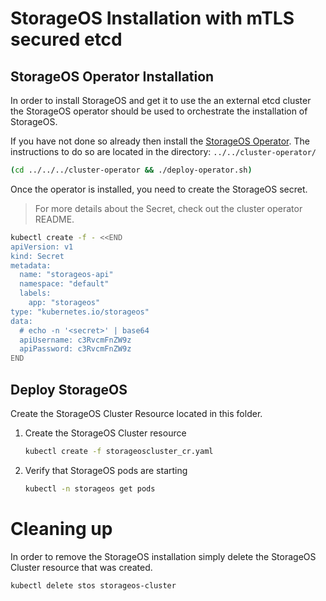 # StorageOS Installation with mTLS secured etcd

## StorageOS Operator Installation

In order to install StorageOS and get it to use the an external etcd cluster
the StorageOS operator should be used to orchestrate the installation of
StorageOS.

If you have not done so already then install the [StorageOS
Operator](https://docs.storageos.com/docs/reference/cluster-operator/). The
instructions to do so are located in the directory: `../../cluster-operator/`

```bash
(cd ../../../cluster-operator && ./deploy-operator.sh)
```

Once the operator is installed, you need to create the StorageOS secret.

> For more details about the Secret, check out the cluster operator README.
```bash
kubectl create -f - <<END
apiVersion: v1
kind: Secret
metadata:
  name: "storageos-api"
  namespace: "default"
  labels:
    app: "storageos"
type: "kubernetes.io/storageos"
data:
  # echo -n '<secret>' | base64
  apiUsername: c3RvcmFnZW9z
  apiPassword: c3RvcmFnZW9z
END
```

## Deploy StorageOS

Create the StorageOS Cluster Resource located in this folder.

1. Create the StorageOS Cluster resource
    ```bash
    kubectl create -f storageoscluster_cr.yaml
    ```
1. Verify that StorageOS pods are starting
    ```bash
   kubectl -n storageos get pods
    ```

# Cleaning up

In order to remove the StorageOS installation simply delete the StorageOS
Cluster resource that was created.

```bash
kubectl delete stos storageos-cluster
```
